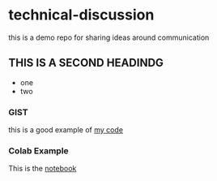 # technical-discussion
this is a demo repo for sharing ideas around communication


## THIS IS A SECOND HEADINDG

* one
* two


### GIST

this is a good example of [my code](https://gist.github.com/Hector9803/40e076a03156ebb0e5daaeaac929a091) 


### Colab Example

This is the [notebook](https://github.com/Hector9803/technical-discussion/commit/d5b7e1651f09d16df25cdddb59378fb9e05ad2fc)
